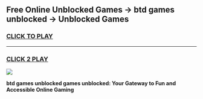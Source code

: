 
## Free Online Unblocked Games → btd games unblocked → Unblocked Games
<h3>
<a href="https://premium.freeplayer.one?title=btd_games_unblocked&ref=21F">CLICK TO PLAY</a></h3>
<hr>

<h3>
<a href="https://premium.freeplayer.one?title=btd_games_unblocked&ref=21F">CLICK 2 PLAY</a>
  
</h3>

<a href="https://premium.freeplayer.one?title=btd_games_unblocked&ref=21F/"><img src="https://clearcache.store/games.png"></a>


**btd games unblocked games unblocked: Your Gateway to Fun and Accessible Online Gaming**
